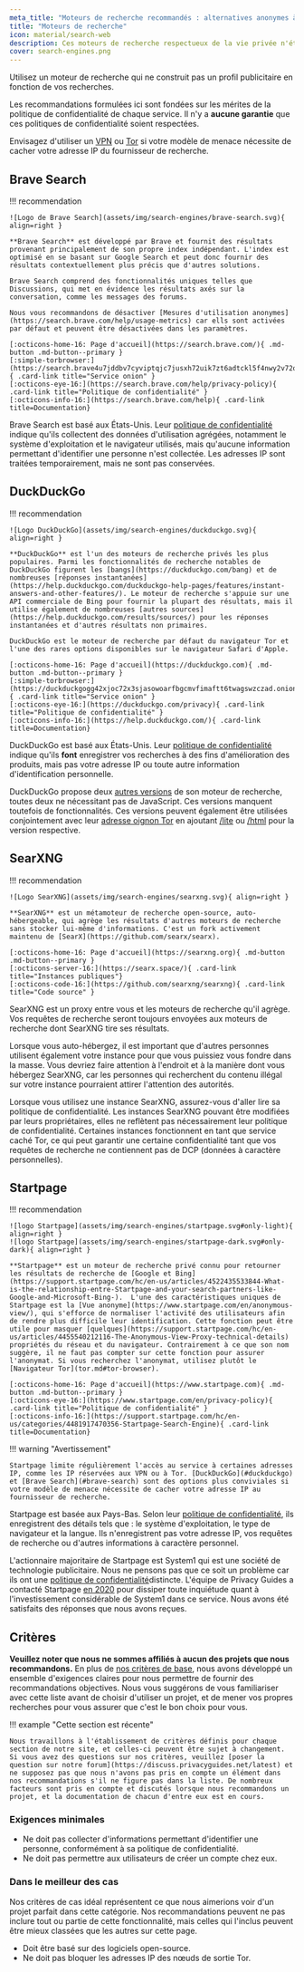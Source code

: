 ```yaml
---
meta_title: "Moteurs de recherche recommandés : alternatives anonymes à Google - Privacy Guides"
title: "Moteurs de recherche"
icon: material/search-web
description: Ces moteurs de recherche respectueux de la vie privée n'établissent pas de profil publicitaire sur la base de vos recherches.
cover: search-engines.png
---
```


Utilisez un moteur de recherche qui ne construit pas un profil publicitaire en fonction de vos recherches.

Les recommandations formulées ici sont fondées sur les mérites de la politique de confidentialité de chaque service. Il n'y a **aucune garantie** que ces politiques de confidentialité soient respectées.

Envisagez d'utiliser un [VPN](vpn.md) ou [Tor](https://www.torproject.org/) si votre modèle de menace nécessite de cacher votre adresse IP du fournisseur de recherche.

## Brave Search

!!! recommendation

    ![Logo de Brave Search](assets/img/search-engines/brave-search.svg){ align=right }
    
    **Brave Search** est développé par Brave et fournit des résultats provenant principalement de son propre index indépendant. L'index est optimisé en se basant sur Google Search et peut donc fournir des résultats contextuellement plus précis que d'autres solutions.
    
    Brave Search comprend des fonctionnalités uniques telles que Discussions, qui met en évidence les résultats axés sur la conversation, comme les messages des forums.
    
    Nous vous recommandons de désactiver [Mesures d'utilisation anonymes](https://search.brave.com/help/usage-metrics) car ells sont activées par défaut et peuvent être désactivées dans les paramètres.
    
    [:octicons-home-16: Page d'accueil](https://search.brave.com/){ .md-button .md-button--primary }
    [:simple-torbrowser:](https://search.brave4u7jddbv7cyviptqjc7jusxh72uik7zt6adtckl5f4nwy2v72qd.onion){ .card-link title="Service onion" }
    [:octicons-eye-16:](https://search.brave.com/help/privacy-policy){ .card-link title="Politique de confidentialité" }
    [:octicons-info-16:](https://search.brave.com/help){ .card-link title=Documentation}

Brave Search est basé aux États-Unis. Leur [politique de confidentialité](https://search.brave.com/help/privacy-policy) indique qu'ils collectent des données d'utilisation agrégées, notamment le système d'exploitation et le navigateur utilisés, mais qu'aucune information permettant d'identifier une personne n'est collectée. Les adresses IP sont traitées temporairement, mais ne sont pas conservées.

## DuckDuckGo

!!! recommendation

    ![Logo DuckDuckGo](assets/img/search-engines/duckduckgo.svg){ align=right }
    
    **DuckDuckGo** est l'un des moteurs de recherche privés les plus populaires. Parmi les fonctionnalités de recherche notables de DuckDuckGo figurent les [bangs](https://duckduckgo.com/bang) et de nombreuses [réponses instantanées](https://help.duckduckgo.com/duckduckgo-help-pages/features/instant-answers-and-other-features/). Le moteur de recherche s'appuie sur une API commerciale de Bing pour fournir la plupart des résultats, mais il utilise également de nombreuses [autres sources](https://help.duckduckgo.com/results/sources/) pour les réponses instantanées et d'autres résultats non primaires.
    
    DuckDuckGo est le moteur de recherche par défaut du navigateur Tor et l'une des rares options disponibles sur le navigateur Safari d'Apple.
    
    [:octicons-home-16: Page d'accueil](https://duckduckgo.com){ .md-button .md-button--primary }
    [:simple-torbrowser:](https://duckduckgogg42xjoc72x3sjasowoarfbgcmvfimaftt6twagswzczad.onion){ .card-link title="Service onion" }
    [:octicons-eye-16:](https://duckduckgo.com/privacy){ .card-link title="Politique de confidentialité" }
    [:octicons-info-16:](https://help.duckduckgo.com/){ .card-link title=Documentation}

DuckDuckGo est basé aux États-Unis. Leur [politique de confidentialité](https://duckduckgo.com/privacy) indique qu'ils **font** enregistrer vos recherches à des fins d'amélioration des produits, mais pas votre adresse IP ou toute autre information d'identification personnelle.

DuckDuckGo propose deux [autres versions](https://help.duckduckgo.com/features/non-javascript/) de son moteur de recherche, toutes deux ne nécessitant pas de JavaScript. Ces versions manquent toutefois de fonctionnalités. Ces versions peuvent également être utilisées conjointement avec leur [adresse oignon Tor](https://duckduckgogg42xjoc72x3sjasowoarfbgcmvfimaftt6twagswzczad.onion/) en ajoutant [/lite](https://duckduckgogg42xjoc72x3sjasowoarfbgcmvfimaftt6twagswzczad.onion/lite) ou [/html](https://duckduckgogg42xjoc72x3sjasowoarfbgcmvfimaftt6twagswzczad.onion/html) pour la version respective.

## SearXNG

!!! recommendation

    ![Logo SearXNG](assets/img/search-engines/searxng.svg){ align=right }
    
    **SearXNG** est un métamoteur de recherche open-source, auto-hébergeable, qui agrège les résultats d'autres moteurs de recherche sans stocker lui-même d'informations. C'est un fork activement maintenu de [SearX](https://github.com/searx/searx).
    
    [:octicons-home-16: Page d'accueil](https://searxng.org){ .md-button .md-button--primary }
    [:octicons-server-16:](https://searx.space/){ .card-link title="Instances publiques"}
    [:octicons-code-16:](https://github.com/searxng/searxng){ .card-link title="Code source" }

SearXNG est un proxy entre vous et les moteurs de recherche qu'il agrège. Vos requêtes de recherche seront toujours envoyées aux moteurs de recherche dont SearXNG tire ses résultats.

Lorsque vous auto-hébergez, il est important que d'autres personnes utilisent également votre instance pour que vous puissiez vous fondre dans la masse. Vous devriez faire attention à l'endroit et à la manière dont vous hébergez SearXNG, car les personnes qui recherchent du contenu illégal sur votre instance pourraient attirer l'attention des autorités.

Lorsque vous utilisez une instance SearXNG, assurez-vous d'aller lire sa politique de confidentialité. Les instances SearXNG pouvant être modifiées par leurs propriétaires, elles ne reflètent pas nécessairement leur politique de confidentialité. Certaines instances fonctionnent en tant que service caché Tor, ce qui peut garantir une certaine confidentialité tant que vos requêtes de recherche ne contiennent pas de DCP (données à caractère personnelles).

## Startpage

!!! recommendation

    ![logo Startpage](assets/img/search-engines/startpage.svg#only-light){ align=right }
    ![logo Startpage](assets/img/search-engines/startpage-dark.svg#only-dark){ align=right }
    
    **Startpage** est un moteur de recherche privé connu pour retourner les résultats de recherche de [Google et Bing](https://support.startpage.com/hc/en-us/articles/4522435533844-What-is-the-relationship-entre-Startpage-and-your-search-partners-like-Google-and-Microsoft-Bing-).  L'une des caractéristiques uniques de Startpage est la [Vue anonyme](https://www.startpage.com/en/anonymous-view/), qui s'efforce de normaliser l'activité des utilisateurs afin de rendre plus difficile leur identification. Cette fonction peut être utile pour masquer [quelques](https://support.startpage.com/hc/en-us/articles/4455540212116-The-Anonymous-View-Proxy-technical-details) propriétés du réseau et du navigateur. Contrairement à ce que son nom suggère, il ne faut pas compter sur cette fonction pour assurer l'anonymat. Si vous recherchez l'anonymat, utilisez plutôt le [Navigateur Tor](tor.md#tor-browser).
    
    [:octicons-home-16: Page d'accueil](https://www.startpage.com){ .md-button .md-button--primary }
    [:octicons-eye-16:](https://www.startpage.com/en/privacy-policy){ .card-link title="Politique de confidentialité" }
    [:octicons-info-16:](https://support.startpage.com/hc/en-us/categories/4481917470356-Startpage-Search-Engine){ .card-link title=Documentation}

!!! warning "Avertissement"

    Startpage limite régulièrement l'accès au service à certaines adresses IP, comme les IP réservées aux VPN ou à Tor. [DuckDuckGo](#duckduckgo) et [Brave Search](#brave-search) sont des options plus conviviales si votre modèle de menace nécessite de cacher votre adresse IP au fournisseur de recherche.

Startpage est basée aux Pays-Bas. Selon leur [politique de confidentialité](https://www.startpage.com/en/privacy-policy/), ils enregistrent des détails tels que : le système d'exploitation, le type de navigateur et la langue. Ils n'enregistrent pas votre adresse IP, vos requêtes de recherche ou d'autres informations à caractère personnel.

L'actionnaire majoritaire de Startpage est System1 qui est une société de technologie publicitaire. Nous ne pensons pas que ce soit un problème car ils ont une [politique de confidentialité](https://system1.com/terms/privacy-policy)distincte. L'équipe de Privacy Guides a contacté Startpage [en 2020](https://web.archive.org/web/20210118031008/https://blog.privacytools.io/relisting-startpage/) pour dissiper toute inquiétude quant à l'investissement considérable de System1 dans ce service. Nous avons été satisfaits des réponses que nous avons reçues.

## Critères

**Veuillez noter que nous ne sommes affiliés à aucun des projets que nous recommandons.** En plus de [nos critères de base](about/criteria.md), nous avons développé un ensemble d'exigences claires pour nous permettre de fournir des recommandations objectives. Nous vous suggérons de vous familiariser avec cette liste avant de choisir d'utiliser un projet, et de mener vos propres recherches pour vous assurer que c'est le bon choix pour vous.

!!! example "Cette section est récente"

    Nous travaillons à l'établissement de critères définis pour chaque section de notre site, et celles-ci peuvent être sujet à changement. Si vous avez des questions sur nos critères, veuillez [poser la question sur notre forum](https://discuss.privacyguides.net/latest) et ne supposez pas que nous n'avons pas pris en compte un élément dans nos recommandations s'il ne figure pas dans la liste. De nombreux facteurs sont pris en compte et discutés lorsque nous recommandons un projet, et la documentation de chacun d'entre eux est en cours.

### Exigences minimales

- Ne doit pas collecter d'informations permettant d'identifier une personne, conformément à sa politique de confidentialité.
- Ne doit pas permettre aux utilisateurs de créer un compte chez eux.

### Dans le meilleur des cas

Nos critères de cas idéal représentent ce que nous aimerions voir d'un projet parfait dans cette catégorie. Nos recommandations peuvent ne pas inclure tout ou partie de cette fonctionnalité, mais celles qui l'inclus peuvent être mieux classées que les autres sur cette page.

- Doit être basé sur des logiciels open-source.
- Ne doit pas bloquer les adresses IP des nœuds de sortie Tor.
